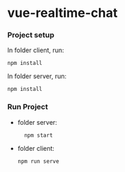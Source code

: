 # vue-realtime-chat

### Project setup
In folder client, run:
```
npm install
```

In folder server, run:
```
npm install
```

### Run Project

* folder server:
  ```
    npm start
    ```
* folder client:
  ```
  npm run serve
  ```